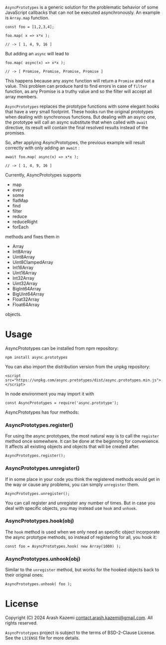 `AsyncPrototypes` is a generic solution for the problematic behavior of some 
JavaScript callbacks that can not be executed asynchronously. An example is `Array.map` 
function. 

	const foo = [1,2,3,4];

	foo.map( x => x*x ); 

	// -> [ 1, 4, 9, 16 ]


But adding an `async` will lead to

	foo.map( async(x) => x*x );

	// -> [ Promise, Promise, Promise, Promise ]


This happens because any async function will return a `Promise` and not a value. This
problem can produce hard to find errors in case of `filter` function, as any 
Promise is a truthy value and so the filter will accept all array members.

`AsyncPrototypes` replaces the prototype functions with some elegant hooks 
that have a very small footprint. These hooks run the original prototypes when dealing
with synchronous functions. But dealing with an async one, the prototype will call
an async substitute that when called with `await` directive, its result will contain 
the final resolved results instead of the promises. 

So, after applying AsyncPrototypes, the previous example will result correctly with only 
adding an `await` :

	await foo.map( async(x) => x*x ); 

	// -> [ 1, 4, 9, 16 ]


Currently, AsyncPrototypes supports 

- map
- every
- some
- flatMap
- find
- filter
- reduce
- reduceRight
- forEach

methods and fixes them in 

- Array
- Int8Array
- Uint8Array
- Uint8ClampedArray
- Int16Array
- Uint16Array
- Int32Array
- Uint32Array
- BigInt64Array
- BigUint64Array
- Float32Array
- Float64Array

objects.



# Usage

AsyncPrototypes can be installed from npm repository:
	
	npm install async.prototypes

You can also import the distribution version from the unpkg repository:

    <script src="https://unpkg.com/async.prototypes/dist/async.prototypes.min.js"></script>

In node environment you may import it with

	const AsyncPrototypes = require('async.prototype');




AsyncPrototypes has four methods:

### AsyncPrototypes.register()

For using the async prototypes, the most natural way is to call the `register` 
method once somewhere. It can be done at the beginning for convenience. It 
affects all existing objects and objects that will be created after.

	AsyncPrototypes.register();


### AsyncPrototypes.unregister()

If in some place in your code you think the registered methods would get in the way
or cause any problems, you can simply `unregister` them.

	AsyncPrototypes.unregister();

You can call register and unregister any number of times. But in case you deal with
specific objects, you may instead use `hook` and `unhook`.


### AsyncPrototypes.hook(obj)

The `hook` method is used when we only need an specific object incorporate the async
prototype methods, so instead of registering for all, you hook it:

	const foo = AsyncPrototypes.hook( new Array(1000) );


### AsyncPrototypes.unhook(obj)

Similar to the `unregister` method, but works for the hooked objects back to their
original ones:

	AsyncPrototypes.unhook( foo );



# License

Copyright (C) 2024 Arash Kazemi <contact.arash.kazemi@gmail.com>. All rights reserved.

`AsyncPrototypes` project is subject to the terms of BSD-2-Clause License. See the `LICENSE` file for more details.
